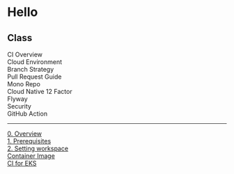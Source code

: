# Hello 


## Class
CI Overview  
Cloud Environment  
Branch Strategy  
Pull Request Guide  
Mono Repo  
Cloud Native 12 Factor  
Flyway  
Security  
GitHub Action  



---
[0. Overview](docs/workshop/Overview.md)  
[1. Prerequisites](docs/workshop/Prerequisites.md)  
[2. Setting workspace](docs/workshop/Setting_workspace.md)  
[Container Image](docs/workshop/Container_Image.md)  
[CI for EKS](docs/workshop/CI_for_EKS.md)  

